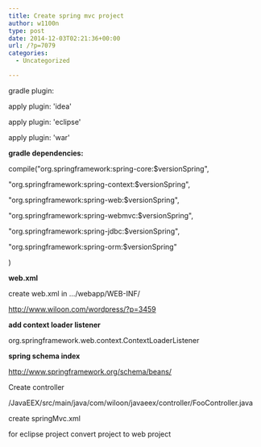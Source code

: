 ```yaml
---
title: Create spring mvc project
author: w1100n
type: post
date: 2014-12-03T02:21:36+00:00
url: /?p=7079
categories:
  - Uncategorized

---
```

gradle plugin:

apply plugin: 'idea'

apply plugin: 'eclipse'

apply plugin: 'war'


**gradle dependencies:**

compile("org.springframework:spring-core:$versionSpring",
  
"org.springframework:spring-context:$versionSpring",
  
"org.springframework:spring-web:$versionSpring",
  
"org.springframework:spring-webmvc:$versionSpring",
  
"org.springframework:spring-jdbc:$versionSpring",
  
"org.springframework:spring-orm:$versionSpring"
  
)


**web.xml**

create web.xml in .../webapp/WEB-INF/

http://www.wiloon.com/wordpress/?p=3459


**add context loader listener**

org.springframework.web.context.ContextLoaderListener


**spring schema index**

http://www.springframework.org/schema/beans/


Create controller

/JavaEEX/src/main/java/com/wiloon/javaeex/controller/FooController.java


create springMvc.xml


for eclipse project convert project to web project